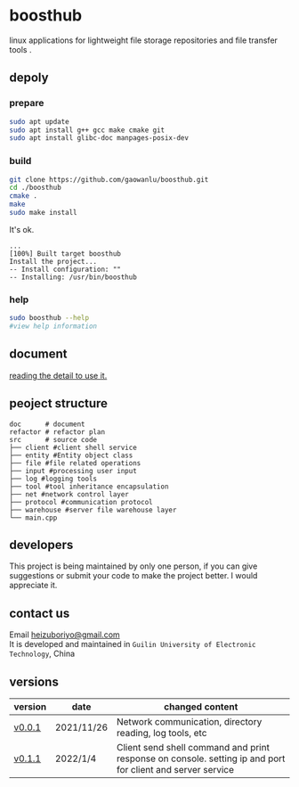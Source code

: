 # boosthub

linux applications for lightweight file storage repositories and file transfer tools .

## depoly

### prepare

```bash
sudo apt update 
sudo apt install g++ gcc make cmake git 
sudo apt install glibc-doc manpages-posix-dev 
```

### build

```bash
git clone https://github.com/gaowanlu/boosthub.git  
cd ./boosthub 
cmake . 
make 
sudo make install 
```

It's ok.

```text
...
[100%] Built target boosthub
Install the project...
-- Install configuration: ""
-- Installing: /usr/bin/boosthub
```

### help

```bash
sudo boosthub --help
#view help information
```

## document

[reading the detail to use it.](./doc/README.md)

## peoject structure  

```text
doc      # document
refactor # refactor plan
src      # source code
├── client #client shell service  
├── entity #Entity object class  
├── file #file related operations  
├── input #processing user input  
├── log #logging tools  
├── tool #tool inheritance encapsulation  
├── net #network control layer  
├── protocol #communication protocol  
├── warehouse #server file warehouse layer  
└── main.cpp   
```

## developers

This project is being maintained by only one person, if you can give suggestions or submit your code to make the project better. I would appreciate it.  

## contact us

Email heizuboriyo@gmail.com  
It is developed and maintained in  `Guilin University of Electronic Technology`, China  

## versions

|  version   |  date  | changed content |  
|  ----  | ----  |----|  
| [v0.0.1](https://github.com/gaowanlu/boosthub/releases/tag/v0.0.1)  | 2021/11/26 | Network communication, directory reading, log tools, etc |  
| [v0.1.1](https://github.com/gaowanlu/boosthub/releases/tag/v0.1.1)  | 2022/1/4 | Client send shell command and print response on console. setting ip and port for client and server service |  

